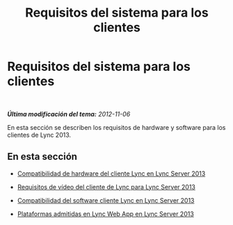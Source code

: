 ﻿---
title: Requisitos del sistema para los clientes
TOCTitle: Requisitos del sistema para los clientes
ms:assetid: 38f3a465-dac1-4381-bc59-270a4ef07ced
ms:mtpsurl: https://technet.microsoft.com/es-es/library/Gg425865(v=OCS.15)
ms:contentKeyID: 48274940
ms.date: 01/07/2017
mtps_version: v=OCS.15
ms.translationtype: HT
---

# Requisitos del sistema para los clientes

 

_**Última modificación del tema:** 2012-11-06_

En esta sección se describen los requisitos de hardware y software para los clientes de Lync 2013.

## En esta sección

  - [Compatibilidad de hardware del cliente Lync en Lync Server 2013](lync-server-2013-lync-client-hardware-support.md)

  - [Requisitos de vídeo del cliente de Lync para Lync Server 2013](lync-server-2013-lync-client-video-requirements.md)

  - [Compatibilidad del software cliente Lync en Lync Server 2013](lync-server-2013-lync-client-software-support.md)

  - [Plataformas admitidas en Lync Web App en Lync Server 2013](lync-server-2013-lync-web-app-supported-platforms.md)

